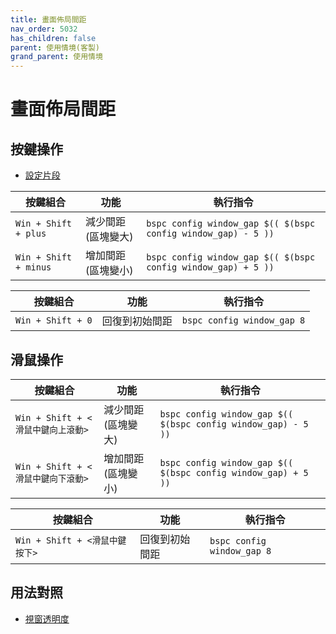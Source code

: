 ```yaml
---
title: 畫面佈局間距
nav_order: 5032
has_children: false
parent: 使用情境(客製)
grand_parent: 使用情境
---
```



# 畫面佈局間距


## 按鍵操作

* [設定片段](https://github.com/samwhelp/note-about-bspwm/blob/gh-pages/_demo/config/bspwm-config/main/config/bspwm/share/gen/sxhkd-gen-rc/Section/Keybind/Layout/Gaps.conf)

| 按鍵組合      | 功能                               | 執行指令                                  |
| ------------- | ---------------------------------- | ----------------------------------------- |
| `Win + Shift + plus`   | 減少間距 (區塊變大)   | `bspc config window_gap $(( $(bspc config window_gap) - 5 ))`            |
| `Win + Shift + minus` | 增加間距 (區塊變小) | `bspc config window_gap $(( $(bspc config window_gap) + 5 ))`  |


| 按鍵組合      | 功能                               | 執行指令                                  |
| ------------- | ---------------------------------- | ----------------------------------------- |
| `Win + Shift + 0`     | 回復到初始間距    | `bspc config window_gap 8`     |


## 滑鼠操作

| 按鍵組合      | 功能                               | 執行指令                                  |
| ------------- | ---------------------------------- | ----------------------------------------- |
| `Win + Shift + <滑鼠中鍵向上滾動>`   | 減少間距 (區塊變大)   | `bspc config window_gap $(( $(bspc config window_gap) - 5 ))`            |
| `Win + Shift + <滑鼠中鍵向下滾動>` | 增加間距 (區塊變小) | `bspc config window_gap $(( $(bspc config window_gap) + 5 ))`  |


| 按鍵組合      | 功能                               | 執行指令                                  |
| ------------- | ---------------------------------- | ----------------------------------------- |
| `Win + Shift + <滑鼠中鍵按下>`     | 回復到初始間距    | `bspc config window_gap 8`     |




## 用法對照

* [視窗透明度](https://samwhelp.github.io/note-about-bspwm/read/scenario/main/window-transparency.html)
